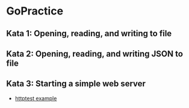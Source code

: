 # GoPractice

## Kata 1: Opening, reading, and writing to file


## Kata 2: Opening, reading, and writing JSON to file


## Kata 3: Starting a simple web server

+ [httptest example](https://golang.cafe/blog/golang-httptest-example.html)